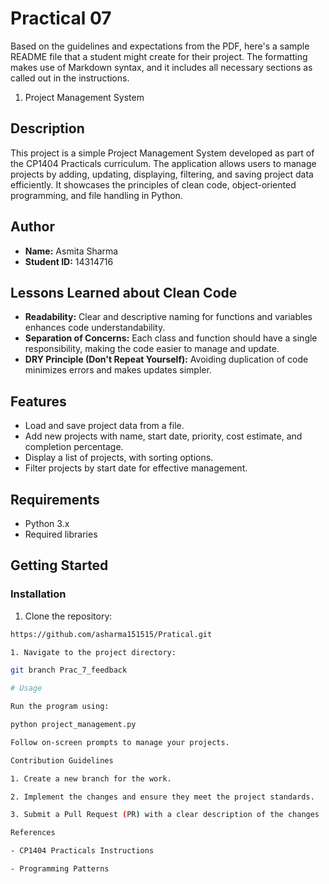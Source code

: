 # Practical 07
Based on the guidelines and expectations from the PDF, here's a sample README file that a student might create for their project. The formatting makes use of 
Markdown syntax, and it includes all necessary sections as called out in the instructions.

1. Project Management System

## Description
This project is a simple Project Management System developed as part of the CP1404 Practicals curriculum. The application allows users to manage projects by 
adding, updating, displaying, filtering, and saving project data efficiently. It showcases the principles of clean code, object-oriented programming, and file 
handling in Python.

## Author
- **Name:** Asmita Sharma
- **Student ID:** 14314716
## Lessons Learned about Clean Code
- **Readability:** Clear and descriptive naming for functions and variables enhances code understandability.
- **Separation of Concerns:** Each class and function should have a single responsibility, making the code easier to manage and update.
- **DRY Principle (Don't Repeat Yourself):** Avoiding duplication of code minimizes errors and makes updates simpler.

## Features
- Load and save project data from a file.
- Add new projects with name, start date, priority, cost estimate, and completion percentage.
- Display a list of projects, with sorting options.
- Filter projects by start date for effective management.

## Requirements
- Python 3.x
- Required libraries 

## Getting Started
### Installation
1. Clone the repository:
```bash
https://github.com/asharma151515/Pratical.git

1. Navigate to the project directory:

git branch Prac_7_feedback

# Usage

Run the program using:

python project_management.py

Follow on-screen prompts to manage your projects.

Contribution Guidelines

1. Create a new branch for the work.

2. Implement the changes and ensure they meet the project standards.

3. Submit a Pull Request (PR) with a clear description of the changes

References

- CP1404 Practicals Instructions

- Programming Patterns

